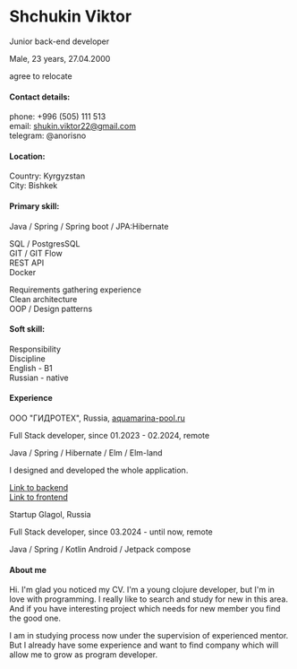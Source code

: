 # Shchukin Viktor

Junior back-еnd developer

Male, 23 years, 27.04.2000

agree to relocate

#### Contact details:

phone: +996 (505) 111 513  
email: shukin.viktor22@gmail.com  
telegram: @anorisno

#### Location:

Country:  Kyrgyzstan  
City: Bishkek

#### Primary skill:

Java / Spring / Spring boot / JPA:Hibernate

SQL / PostgresSQL  
GIT / GIT Flow  
REST API  
Docker

Requirements gathering experience  
Clean architecture  
OOP / Design patterns

#### Soft skill:

Responsibility  
Discipline  
English - B1  
Russian - native

#### Experience

ООО "ГИДРОТЕХ", Russia,
[aquamarina-pool.ru](https://aquamarina-pool.ru/)

Full Stack developer, since 01.2023 - 02.2024, remote

Java / Spring / Hibernate / Elm / Elm-land

I designed and developed the whole application. 


[//]: # (Now, I complete the base)

[//]: # (version of app and start just)

[//]: # (add advanced features.)

[Link to backend](https://github.com/ViktorShchukin/sale-adviser-clojure/tree/dev)  
[Link to frontend](https://github.com/ViktorShchukin/elmClientForSailAdviser.git)

Startup Glagol, Russia

Full Stack developer, since 03.2024 - until now, remote

Java / Spring / Kotlin Android / Jetpack compose  

#### About me

Hi. I'm glad you
noticed my CV. I'm a young
clojure developer, but I'm in
love with programming. I really
like to search and study for new
in this area. And if you have
interesting project which needs
for new member you find the
good one.

I am in studying process now
under the supervision of experienced
mentor. But I already have
some experience and want to
find company which will allow
me to grow as program developer. 